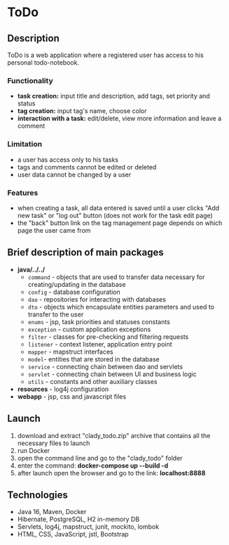 # ToDo
## Description
ToDo is a web application where a registered user has access to his personal todo-notebook.
### Functionality
* **task creation:** input title and description, add tags, set priority and status
* **tag creation:** input tag's name, choose color
* **interaction with a task:** edit/delete, view more information and leave a comment
### Limitation
* a user has access only to his tasks
* tags and comments cannot be edited or deleted
* user data cannot be changed by a user
### Features
* when creating a task, all data entered is saved until a user clicks "Add new task" or "log out" button (does not work for the task edit page)
* the "back" button link on the tag management page depends on which page the user came from
## Brief description of main packages
* **java/../../**   
  - ```command``` - objects that are used to transfer data necessary for creating/updating in the database   
  - ```config``` - database configuration    
  - ```dao``` - repositories for interacting with databases   
  - ```dto``` - objects which encapsulate entities parameters and used to transfer to the user  
  - ```enums``` - jsp, task priorities and statuses constants      
  - ```exception``` - custom application exceptions  
  - ```filter``` - classes for pre-checking and filtering requests    
  - ```listener``` - context listener, application entry point  
  - ```mapper``` - mapstruct interfaces    
  - ```model```- entities that are stored in the database     
  - ```service``` - connecting chain between dao and servlets    
  - ```servlet``` - connecting chain between UI and business logic   
  - ```utils``` - constants and other auxiliary classes     
* **resources** - log4j configuration   
* **webapp** - jsp, css and javascript files
## Launch
1. download and extract "clady_todo.zip" archive that contains all the necessary files to launch
2. run Docker
3. open the command line and go to the "clady_todo" folder
4. enter the command: **docker-compose up --build -d**
5. after launch open the browser and go to the link: **localhost:8888**
## Technologies
* Java 16, Maven, Docker
* Hibernate, PostgreSQL, H2 in-memory DB
* Servlets, log4j, mapstruct, junit, mockito, lombok
* HTML, CSS, JavaScript, jstl, Bootstrap